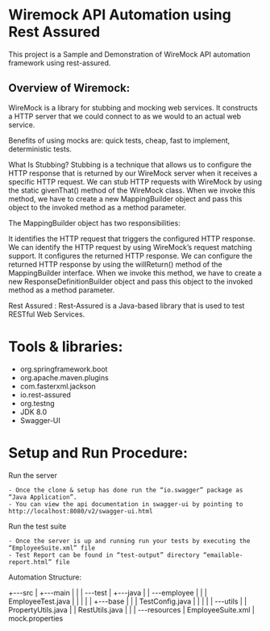 # Wiremock API Automation using Rest Assured 

This project is a Sample and Demonstration of WireMock API automation framework using rest-assured.


## Overview of Wiremock:

WireMock is a library for stubbing and mocking web services. 
It constructs a HTTP server that we could connect to as we would to an actual web service.

Benefits of using mocks are: quick tests, cheap, fast to implement, deterministic tests.

What Is Stubbing?
Stubbing is a technique that allows us to configure the HTTP response that is returned by our WireMock server when it receives a specific HTTP request. We can stub HTTP requests with WireMock by using the static givenThat() method of the WireMock class. 
When we invoke this method, we have to create a new MappingBuilder object and pass this object to the invoked method as a method parameter. 

The MappingBuilder object has two responsibilities:

It identifies the HTTP request that triggers the configured HTTP response. We can identify the HTTP request by using WireMock’s request matching support.
It configures the returned HTTP response. We can configure the returned HTTP response by using the willReturn() method of the MappingBuilder interface. When we invoke this method, we have to create a new ResponseDefinitionBuilder object and pass this object to the invoked method as a method parameter.

Rest Assured : Rest-Assured is a Java-based library that is used to test RESTful Web Services. 

Tools & libraries:
==================

- org.springframework.boot 
- org.apache.maven.plugins
- com.fasterxml.jackson
- io.rest-assured
- org.testng
- JDK 8.0
- Swagger-UI


Setup and Run Procedure:
=======================

Run the server

	- Once the clone & setup has done run the “io.swagger” package as “Java Application”.
	- You can view the api documentation in swagger-ui by pointing to http://localhost:8080/v2/swagger-ui.html

Run the test suite

	- Once the server is up and running run your tests by executing the “EmployeeSuite.xml” file
	- Test Report can be found in “test-output” directory “emailable-report.html” file


Automation Structure:

 +---src
    |   +---main
    |   |
    |   \---test
    |       +---java
    |       |   \---employee
    |       |       |   EmployeeTest.java
    |       |       |
    |       |       +---base
    |       |       |       TestConfig.java
    |       |       |
    |       |       \---utils
    |       |               PropertyUtils.java
    |       |               RestUtils.java
    |       |
    |       \---resources
    |               EmployeeSuite.xml
    |               mock.properties
  
